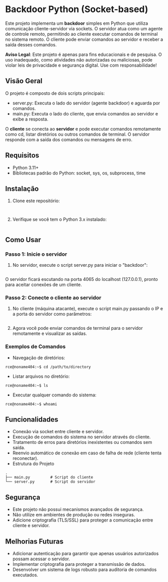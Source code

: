 # Backdoor Python (Socket-based)
Este projeto implementa um **backdoor** simples em Python que utiliza comunicação cliente-servidor via sockets. O servidor atua como um agente de controle remoto, permitindo ao cliente executar comandos de terminal no sistema remoto. O cliente pode enviar comandos ao servidor e receber a saída desses comandos.

**Aviso Legal**: Este projeto é apenas para fins educacionais e de pesquisa. O uso inadequado, como atividades não autorizadas ou maliciosas, pode violar leis de privacidade e segurança digital. Use com responsabilidade!

## Visão Geral
O projeto é composto de dois scripts principais:

- server.py: Executa o lado do servidor (agente backdoor) e aguarda por comandos.
- main.py: Executa o lado do cliente, que envia comandos ao servidor e exibe a resposta.

O **cliente** se conecta ao **servidor** e pode executar comandos remotamente como cd, listar diretórios ou outros comandos de terminal. O servidor responde com a saída dos comandos ou mensagens de erro.

## Requisitos
- Python 3.11+
- Bibliotecas padrão do Python: socket, sys, os, subprocess, time

## Instalação
1. Clone este repositório:

```git clone https://github.com/seu-usuario/socket-backdoor.git
```
```cd socket-backdoor
```

2. Verifique se você tem o Python 3.x instalado:

```python3 --version
```

## Como Usar

### Passo 1: Inicie o servidor
1. No servidor, execute o script server.py para iniciar o "backdoor":

```python3 server.py
```
O servidor ficará escutando na porta 4065 do localhost (127.0.0.1), pronto para aceitar conexões de um cliente.

### Passo 2: Conecte o cliente ao servidor
1. No cliente (máquina atacante), execute o script main.py passando o IP e a porta do servidor como parâmetros:

```python3 main.py 127.0.0.1 4065
```
2. Agora você pode enviar comandos de terminal para o servidor remotamente e visualizar as saídas.

### Exemplos de Comandos
- Navegação de diretórios:

`rce@noname404:~$ cd /path/to/directory`

- Listar arquivos no diretório:

`rce@noname404:~$ ls`

- Executar qualquer comando do sistema:

`rce@noname404:~$ whoami`

## Funcionalidades
- Conexão via socket entre cliente e servidor.
- Execução de comandos do sistema no servidor através do cliente.
- Tratamento de erros para diretórios inexistentes ou comandos sem saída.
- Reenvio automático de conexão em caso de falha de rede (cliente tenta reconectar).
- Estrutura do Projeto
```
.
├── main.py         # Script do cliente
└── server.py       # Script do servidor
```
## Segurança

- Este projeto não possui mecanismos avançados de segurança.
- Não utilize em ambientes de produção ou redes inseguras.
- Adicione criptografia (TLS/SSL) para proteger a comunicação entre cliente e servidor.

## Melhorias Futuras

- Adicionar autenticação para garantir que apenas usuários autorizados possam acessar o servidor.
- Implementar criptografia para proteger a transmissão de dados.
- Desenvolver um sistema de logs robusto para auditoria de comandos executados.

